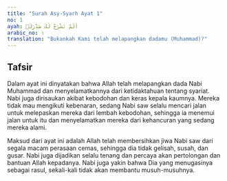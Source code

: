 ```yaml
---
title: "Surah Asy-Syarh Ayat 1"
no: 1
ayah: اَلَمْ نَشْرَحْ لَكَ صَدْرَكَۙ
arabic_no: ١
translation: "Bukankah Kami telah melapangkan dadamu (Muhammad)?"
---
```


## Tafsir

Dalam ayat ini dinyatakan bahwa Allah telah melapangkan dada Nabi Muhammad dan menyelamatkannya dari ketidaktahuan tentang syariat. Nabi juga dirisaukan akibat kebodohan dan keras kepala kaumnya. Mereka tidak mau mengikuti kebenaran, sedang Nabi saw selalu mencari jalan untuk melepaskan mereka dari lembah kebodohan, sehingga ia menemui jalan untuk itu dan menyelamatkan mereka dari kehancuran yang sedang mereka alami.

Maksud dari ayat ini adalah Allah telah membersihkan jiwa Nabi saw dari segala macam perasaan cemas, sehingga dia tidak gelisah, susah, dan gusar. Nabi juga dijadikan selalu tenang dan percaya akan pertolongan dan bantuan Allah kepadanya. Nabi juga yakin bahwa Dia yang menugasinya sebagai rasul, sekali-kali tidak akan membantu musuh-musuhnya.